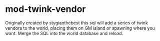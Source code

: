 # mod-twink-vendor
Originally created by stygianthebest this sql will add a series of twink vendors to the world, placing them on GM island or spawning where you want.
Merge the SQL into the world database and reload.
